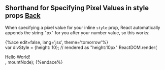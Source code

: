 ## Shorthand for Specifying Pixel Values in style props [Back](./../react.md)

When specifying a pixel value for your inline `style` prop, React automatically appends the string "px" for you after your number value, so this works:

{%ace edit=false, lang='jsx', theme='tomorrow'%}\
var divStyle = {height: 10}; // rendered as "height:10px"
ReactDOM.render(<div style={divStyle}>Hello World!</div>, mountNode);
{%endace%}

